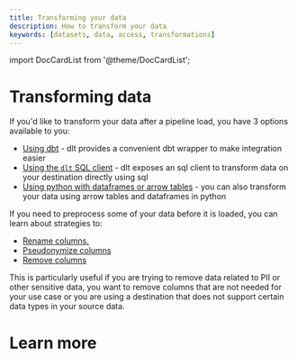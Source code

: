 ```yaml
---
title: Transforming your data
description: How to transform your data
keywords: [datasets, data, access, transformations]
---
```

import DocCardList from '@theme/DocCardList';

# Transforming data

If you'd like to transform your data after a pipeline load, you have 3 options available to you:

* [Using dbt](./dbt/dbt.md) - dlt provides a convenient dbt wrapper to make integration easier
* [Using the `dlt` SQL client](./sql.md) - dlt exposes an sql client to transform data on your destination directly using sql
* [Using python with dataframes or arrow tables](./python.md) - you can also transform your data using arrow tables and dataframes in python

If you need to preprocess some of your data before it is loaded, you can learn about strategies to:

* [Rename columns.](../../general-usage/customising-pipelines/renaming_columns)
* [Pseudonymize columns](../../general-usage/customising-pipelines/pseudonymizing_columns)
* [Remove columns](../../general-usage/customising-pipelines/removing_columns)

This is particularly useful if you are trying to remove data related to PII or other sensitive data, you want to remove columns that are not needed for your use case or you are using a destination that does not support certain data types in your source data.


# Learn more
<DocCardList />

